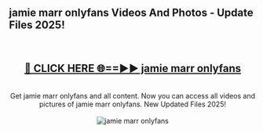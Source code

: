 <h2>jamie marr onlyfans Videos And Photos - Update Files 2025!</h2>
<br>
<div align="center">
<h2><a href="https://linkcuts.com/hfmhzwbr" rel="nofollow">🔴 CLICK HERE 🌐==►► jamie marr onlyfans</a></h2>
<br>
Get jamie marr onlyfans and all content. Now you can access all videos and pictures of jamie marr onlyfans. New Updated Files 2025!
<br>
<br>
<a href="https://linkcuts.com/hfmhzwbr" rel="nofollow" data-target="animated-image.originalLink"><img src="https://i.ibb.co.com/WyWwxjT/player-gif2.gif" alt="jamie marr onlyfans" style="max-width: 100%; display: inline-block;" data-target="animated-image.originalImage"></a>
</div>
<br>